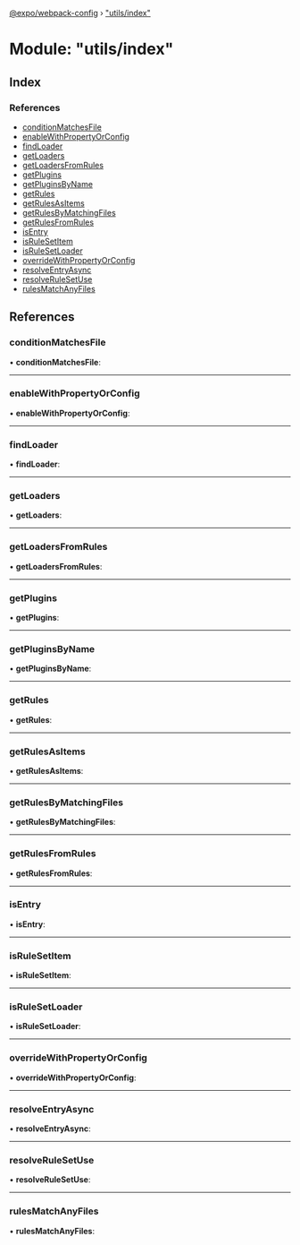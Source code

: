 [@expo/webpack-config](../README.md) › ["utils/index"](_utils_index_.md)

# Module: "utils/index"

## Index

### References

* [conditionMatchesFile](_utils_index_.md#conditionmatchesfile)
* [enableWithPropertyOrConfig](_utils_index_.md#enablewithpropertyorconfig)
* [findLoader](_utils_index_.md#findloader)
* [getLoaders](_utils_index_.md#getloaders)
* [getLoadersFromRules](_utils_index_.md#getloadersfromrules)
* [getPlugins](_utils_index_.md#getplugins)
* [getPluginsByName](_utils_index_.md#getpluginsbyname)
* [getRules](_utils_index_.md#getrules)
* [getRulesAsItems](_utils_index_.md#getrulesasitems)
* [getRulesByMatchingFiles](_utils_index_.md#getrulesbymatchingfiles)
* [getRulesFromRules](_utils_index_.md#getrulesfromrules)
* [isEntry](_utils_index_.md#isentry)
* [isRuleSetItem](_utils_index_.md#isrulesetitem)
* [isRuleSetLoader](_utils_index_.md#isrulesetloader)
* [overrideWithPropertyOrConfig](_utils_index_.md#overridewithpropertyorconfig)
* [resolveEntryAsync](_utils_index_.md#resolveentryasync)
* [resolveRuleSetUse](_utils_index_.md#resolverulesetuse)
* [rulesMatchAnyFiles](_utils_index_.md#rulesmatchanyfiles)

## References

###  conditionMatchesFile

• **conditionMatchesFile**:

___

###  enableWithPropertyOrConfig

• **enableWithPropertyOrConfig**:

___

###  findLoader

• **findLoader**:

___

###  getLoaders

• **getLoaders**:

___

###  getLoadersFromRules

• **getLoadersFromRules**:

___

###  getPlugins

• **getPlugins**:

___

###  getPluginsByName

• **getPluginsByName**:

___

###  getRules

• **getRules**:

___

###  getRulesAsItems

• **getRulesAsItems**:

___

###  getRulesByMatchingFiles

• **getRulesByMatchingFiles**:

___

###  getRulesFromRules

• **getRulesFromRules**:

___

###  isEntry

• **isEntry**:

___

###  isRuleSetItem

• **isRuleSetItem**:

___

###  isRuleSetLoader

• **isRuleSetLoader**:

___

###  overrideWithPropertyOrConfig

• **overrideWithPropertyOrConfig**:

___

###  resolveEntryAsync

• **resolveEntryAsync**:

___

###  resolveRuleSetUse

• **resolveRuleSetUse**:

___

###  rulesMatchAnyFiles

• **rulesMatchAnyFiles**:
